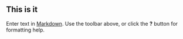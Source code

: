 ## This is it

Enter text in [Markdown](http://daringfireball.net/projects/markdown/). Use the toolbar above, or click the **?** button for formatting help.
